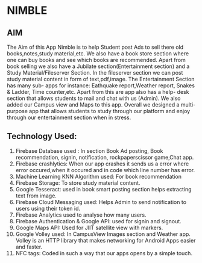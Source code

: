 # NIMBLE
## AIM
The Aim of this App Nimble is to help Student post Ads to sell there
old books,notes,study material,etc. We also have a book store
section where one can buy books and see which books are
recommended. Apart from book selling we also have a Jubilate
section(Entertainment section) and a Study Material/Fileserver
Section. In the fileserver section we can post study material content
in form of text,pdf,image. The Entertainment Section has many sub-
apps for instance: Eathquake report,Weather report, Snakes &amp;
Ladder, Time counter,etc. Apart from this are app also has a help-
desk section that allows students to mail and chat with us (Admin).
We also added our Campus view and Maps to this app.
Overall we designed a multi-purpose app that allows students to
study through our platform and enjoy through our entertainment
section when in stress.

## Technology Used:
1. Firebase Database used : In section Book Ad posting, Book recommendation, signin, notification, rockpaperscissor game,Chat app.
2. Firebase crashlytics: When our app crashes it sends us a error where error occured,when it occured and in code which line number has error.
3. Machine Learning KNN Algorithm used: For book recommendation
4. Firebase Storage: To store study material content.
5. Google Tesseract: used in book smart posting section helps extracting text from image.
6. Firebase Cloud Messaging used: Helps Admin to send notification to users using their token id.
7. Firebase Analytics used to analyse how many users.
8. Firebase Authentication &amp; Google API: used for signin and signout.
9. Google Maps API: Used for JIIT satellite view with markers.
10. Google Volley used: In CampusView Images section and Weather app. Volley is an HTTP library that makes networking for Android Apps easier and faster.
11. NFC tags: Coded in such a way that our apps opens by a simple touch.
